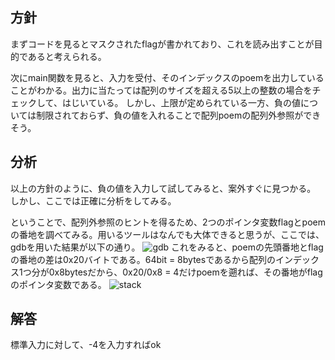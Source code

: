 ## 方針
まずコードを見るとマスクされたflagが書かれており、これを読み出すことが目的であると考えられる。

次にmain関数を見ると、入力を受付、そのインデックスのpoemを出力していることがわかる。出力に当たっては配列のサイズを超える5以上の整数の場合をチェックして、はじいている。
しかし、上限が定められている一方、負の値については制限されておらず、負の値を入れることで配列poemの配列外参照ができそう。

## 分析
以上の方針のように、負の値を入力して試してみると、案外すぐに見つかる。
しかし、ここでは正確に分析をしてみる。

ということで、配列外参照のヒントを得るため、2つのポインタ変数flagとpoemの番地を調べてみる。用いるツールはなんでも大体できると思うが、ここでは、gdbを用いた結果が以下の通り。
![gdb](./gdb.png, "gdbの結果")
これをみると、poemの先頭番地とflagの番地の差は0x20バイトである。64bit = 8bytesであるから配列のインデックス1つ分が0x8bytesだから、0x20/0x8 = 4だけpoemを遡れば、その番地がflagのポインタ変数である。
![stack](./stack.png, "メモリの様子")

## 解答
標準入力に対して、-4を入力すればok
